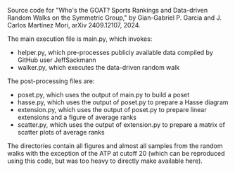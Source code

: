 Source code for "Who's the GOAT? Sports Rankings and Data-driven Random Walks on the Symmetric Group," by Gian-Gabriel P. Garcia and J. Carlos Martínez Mori, arXiv 2409.12107, 2024.

The main execution file is main.py, which invokes:
  - helper.py, which pre-processes publicly available data compiled by GitHub user JeffSackmann
  - walker.py, which executes the data-driven random walk

The post-processing files are:
  - poset.py, which uses the output of main.py to build a poset
  - hasse.py, which uses the output of poset.py to prepare a Hasse diagram
  - extension.py, which uses the output of poset.py to prepare linear extensions and a figure of average ranks
  - scatter.py, which uses the output of extension.py to prepare a matrix of scatter plots of average ranks

The directories contain all figures and almost all samples from the random walks with the exception of the ATP at cutoff 20 (which can be reproduced using this code, but was too heavy to directly make available here).
